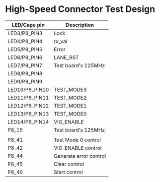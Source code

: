 # High-Speed Connector Test Design


| LED/Cape pin    | Description            |
|-----------------|------------------------|
| LED3/P8_PIN3    | Lock                   |
| LED4/P8_PIN4    | rx_val                 |
| LED5/P8_PIN5    | Error                  |
| LED6/P8_PIN6    | LANE_RST               |
| LED7/P8_PIN7    | Test board's 125MHz    |
| LED8/P8_PIN8    |                        |
| LED9/P8_PIN9    |                        |
| LED10/P8_PIN10  | TEST_MODE3             |
| LED11/P8_PIN11  | TEST_MODE2             |
| LED12/P8_PIN12  | TEST_MODE1             |
| LED13/P8_PIN13  | TEST_MODE0             |
| LED14/P8_PIN14  | VIO_ENABLE             |
| P8_15           | Test board's 125MHz    |
|                 |                        |
| P8_41           | Test Mode 0 control    |
| P8_42           | VIO_ENABLE control     |
| P8_44           | Generate error control |
| P8_45           | Clear control          |
| P8_46           | Start control          |
